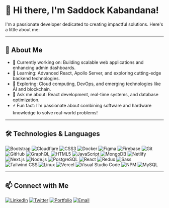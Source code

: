 # 👋 Hi there, I'm Saddock Kabandana!

I'm a passionate developer dedicated to creating impactful solutions. Here's a little about me:

---

## 🌟 About Me
- 🔭 Currently working on: Building scalable web applications and enhancing admin dashboards.  
- 🌱 Learning: Advanced React, Apollo Server, and exploring cutting-edge backend technologies.  
- 🤔 Exploring: Cloud computing, DevOps, and emerging technologies like AI and blockchain.  
- 💬 Ask me about: React development, real-time systems, and database optimization.  
- ⚡ Fun fact: I’m passionate about combining software and hardware knowledge to solve real-world problems!  

---

## 🛠️ Technologies & Languages

<p align="left">
  <img src="https://img.shields.io/badge/-Bootstrap-7952B3?style=flat&logo=bootstrap&logoColor=white" alt="Bootstrap" />
  <img src="https://img.shields.io/badge/-Cloudflare-F38020?style=flat&logo=cloudflare&logoColor=white" alt="Cloudflare" />
  <img src="https://img.shields.io/badge/-CSS3-1572B6?style=flat&logo=css3&logoColor=white" alt="CSS3" />
  <img src="https://img.shields.io/badge/-Docker-2496ED?style=flat&logo=docker&logoColor=white" alt="Docker" />
  <img src="https://img.shields.io/badge/-Figma-F24E1E?style=flat&logo=figma&logoColor=white" alt="Figma" />
  <img src="https://img.shields.io/badge/-Firebase-FFCA28?style=flat&logo=firebase&logoColor=black" alt="Firebase" />
  <img src="https://img.shields.io/badge/-Git-F05032?style=flat&logo=git&logoColor=white" alt="Git" />
  <img src="https://img.shields.io/badge/-GitHub-181717?style=flat&logo=github&logoColor=white" alt="GitHub" />
  <img src="https://img.shields.io/badge/-GraphQL-E10098?style=flat&logo=graphql&logoColor=white" alt="GraphQL" />
  <img src="https://img.shields.io/badge/-HTML5-E34F26?style=flat&logo=html5&logoColor=white" alt="HTML5" />
  <img src="https://img.shields.io/badge/-JavaScript-F7DF1E?style=flat&logo=javascript&logoColor=black" alt="JavaScript" />
  <img src="https://img.shields.io/badge/-MongoDB-47A248?style=flat&logo=mongodb&logoColor=white" alt="MongoDB" />
  <img src="https://img.shields.io/badge/-Netlify-00C7B7?style=flat&logo=netlify&logoColor=white" alt="Netlify" />
  <img src="https://img.shields.io/badge/-Next.js-000000?style=flat&logo=next.js&logoColor=white" alt="Next.js" />
  <img src="https://img.shields.io/badge/-Node.js-339933?style=flat&logo=node.js&logoColor=white" alt="Node.js" />
  <img src="https://img.shields.io/badge/-PostgreSQL-336791?style=flat&logo=postgresql&logoColor=white" alt="PostgreSQL" />
  <img src="https://img.shields.io/badge/-React-61DAFB?style=flat&logo=react&logoColor=black" alt="React" />
  <img src="https://img.shields.io/badge/-Redux-764ABC?style=flat&logo=redux&logoColor=white" alt="Redux" />
  <img src="https://img.shields.io/badge/-Sass-CC6699?style=flat&logo=sass&logoColor=white" alt="Sass" />
  <img src="https://img.shields.io/badge/-Tailwind_CSS-06B6D4?style=flat&logo=tailwind-css&logoColor=white" alt="Tailwind CSS" />
  <img src="https://img.shields.io/badge/-Linux-FCC624?style=flat&logo=linux&logoColor=black" alt="Linux" />
  <img src="https://img.shields.io/badge/-Vercel-000000?style=flat&logo=vercel&logoColor=white" alt="Vercel" />
  <img src="https://img.shields.io/badge/-Visual_Studio_Code-0078D4?style=flat&logo=visual-studio-code&logoColor=white" alt="Visual Studio Code" />
  <img src="https://img.shields.io/badge/-NPM-CB3837?style=flat&logo=npm&logoColor=white" alt="NPM" />
  <img src="https://img.shields.io/badge/-MySQL-4479A1?style=flat&logo=mysql&logoColor=white" alt="MySQL" />
</p>

<!--
## 📈 GitHub Stats
<div align="left" style="display: flex; flex-direction: row;">
  <img src="https://github-readme-stats.vercel.app/api?username=saddockAime&show_icons=true&theme=merko" height="200" width="400" />
  <img src="https://github-readme-streak-stats.herokuapp.com/?user=saddockAime&theme=radical" alt="GitHub Streak Stats" height="200" width="400" />
</div>
-->

<!--
## 🚀 Featured Projects
- [**Project Name 1**](https://github.com/yourusername/project1): A brief description of your project.
- [**Project Name 2**](https://github.com/yourusername/project2): A brief description of your project.
- [**Project Name 3**](https://github.com/yourusername/project3): A brief description of your project.
-->

---

## 📫 Connect with Me
[![LinkedIn](https://img.shields.io/badge/-LinkedIn-0077B5?style=flat&logo=linkedin&logoColor=white)](https://www.linkedin.com/in/saddock-kabandana-89b914237/)
[![Twitter](https://img.shields.io/badge/-Twitter-1DA1F2?style=flat&logo=twitter&logoColor=white)](https://twitter.com/SaddockAime)
[![Portfolio](https://img.shields.io/badge/-Portfolio-000000?style=flat&logo=About.me&logoColor=white)](https://aime-getz-portfolio.pages.dev/)
[![Email](https://img.shields.io/badge/-Email-D14836?style=flat&logo=gmail&logoColor=white)](mailto:aimegetz@gmail.com)


<!--
⭐️ From [SaddockAime](https://github.com/saddockAime)
-->

<!--
**SaddockAime/SaddockAime** is a ✨ _special_ ✨ repository because its `README.md` (this file) appears on your GitHub profile.

Here are some ideas to get you started:

- 🔭 I’m currently working on ...
- 🌱 I’m currently learning ...
- 👯 I’m looking to collaborate on ...
- 🤔 I’m looking for help with ...
- 💬 Ask me about ...
- 📫 How to reach me: ...
- 😄 Pronouns: ...
- ⚡ Fun fact: ...
-->
